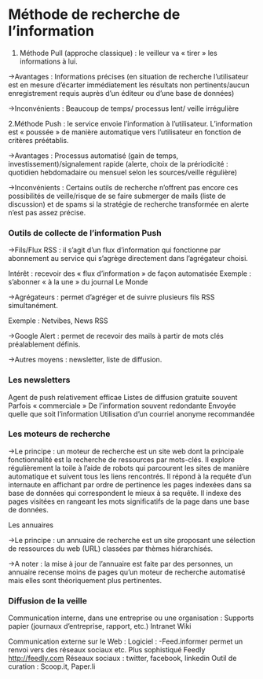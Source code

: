 # Méthode de recherche de l’information

1. Méthode Pull (approche classique) : le veilleur va « tirer » les informations à lui.

→Avantages : Informations précises (en situation de recherche l’utilisateur est en mesure d’écarter immédiatement les résultats non pertinents/aucun enregistrement requis auprès d’un éditeur ou d’une base de données)

→Inconvénients : Beaucoup de temps/ processus lent/ veille irrégulière

2.Méthode Push : le service envoie l’information à l’utilisateur.
L’information est « poussée » de manière automatique vers l’utilisateur en fonction de critères préétablis.

→Avantages : Processus automatisé (gain de temps, investissement)/signalement rapide (alerte, choix de la prériodicité : quotidien hebdomadaire ou mensuel selon les sources/veille régulière)

→Inconvénients : Certains outils de recherche n’offrent pas encore ces possibilités de veille/risque de se faire submerger de mails (liste de discussion) et de spams si la stratégie de recherche transformée en alerte n’est pas assez précise.

### Outils de collecte de l’information Push

→Fils/Flux RSS : il s’agit d’un flux d’information qui fonctionne par abonnement au service qui s’agrège directement dans l’agrégateur choisi.

Intérêt : recevoir des « flux d’information » de façon automatisée 
Exemple : s’abonner « à la une » du journal Le Monde

→Agrégateurs : permet d’agréger et de suivre plusieurs fils RSS simultanément.

Exemple : Netvibes, News RSS

→Google Alert : permet de recevoir des mails à partir de mots clés préalablement définis.

→Autres moyens : newsletter, liste de diffusion.

### Les newsletters

Agent de push relativement efficae
Listes de diffusion gratuite souvent
Parfois « commerciale »
De l’information souvent redondante
Envoyée quelle que soit l’information
Utilisation d’un courriel anonyme recommandée


### Les moteurs de recherche

→Le principe : un moteur de recherche est un site web dont la principale fonctionnalité est la recherche de ressources par mots-clés.
Il explore régulièrement la toile à l’aide de robots qui parcourent les sites de manière automatique et suivent tous les liens rencontrés.
Il répond à la requête d’un internaute en affichant par ordre de pertinence les pages indexées dans sa base de données qui correspondent le mieux à sa requête.
Il indexe des pages visitées en rangeant les mots significatifs de la page dans une base de données.

Les annuaires

→Le principe : un annuaire de recherche est un site proposant une sélection de ressources du web (URL) classées par thèmes hiérarchisés.

→A noter : la mise à jour de l’annuaire est faite par des personnes, un annuaire recense moins de pages qu’un moteur de recherche automatisé mais elles sont théoriquement plus pertinentes. 

### Diffusion de la veille

Communication interne, dans une entreprise ou une organisation :
Supports papier (journaux d’entreprise, rapport, etc.)
Intranet
Wiki

Communication externe sur le Web :
Logiciel :
-Feed.informer permet un renvoi vers des réseaux sociaux etc.
Plus sophistiqué Feedly http://feedly.com
Réseaux sociaux : twitter, facebook, linkedin
Outil de curation : Scoop.it, Paper.li
